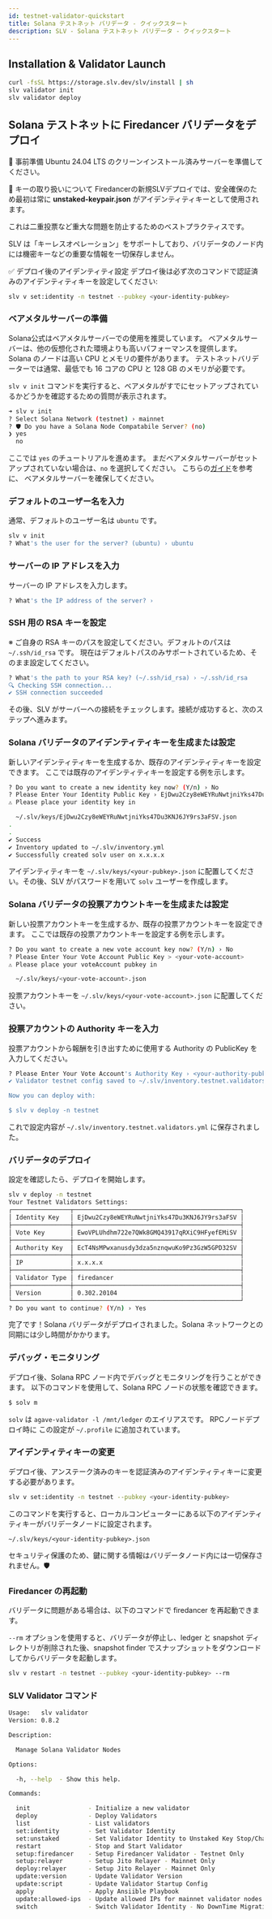 ```yaml
---
id: testnet-validator-quickstart
title: Solana テストネット バリデータ - クイックスタート
description: SLV - Solana テストネット バリデータ - クイックスタート
---
```


## Installation & Validator Launch

```bash
curl -fsSL https://storage.slv.dev/slv/install | sh
slv validator init
slv validator deploy
```


## Solana テストネットに Firedancer バリデータをデプロイ

🚀 事前準備
Ubuntu 24.04 LTS のクリーンインストール済みサーバーを準備してください。

🔑 キーの取り扱いについて
Firedancerの新規SLVデプロイでは、安全確保のため最初は常に **unstaked-keypair.json** がアイデンティティキーとして使用されます。

これは二重投票など重大な問題を防止するためのベストプラクティスです。

SLV は「キーレスオペレーション」をサポートしており、バリデータのノード内には機密キーなどの重要な情報を一切保存しません。

✅ デプロイ後のアイデンティティ設定
デプロイ後は必ず次のコマンドで認証済みのアイデンティティキーを設定してください:

```bash
slv v set:identity -n testnet --pubkey <your-identity-pubkey>
```

### ベアメタルサーバーの準備

Solana公式はベアメタルサーバーでの使用を推奨しています。
ベアメタルサーバーは、他の仮想化された環境よりも高いパフォーマンスを提供します。
Solana のノードは高い CPU とメモリの要件があります。
テストネットバリデーターでは通常、最低でも 16 コアの CPU と 128 GB のメモリが必要です。

`slv v init` コマンドを実行すると、ベアメタルがすでにセットアップされているかどうかを確認するための質問が表示されます。

```bash
➜ slv v init
? Select Solana Network (testnet) › mainnet
? 🛡️ Do you have a Solana Node Compatabile Server? (no)
❯ yes
  no
```

ここでは `yes` のチュートリアルを進めます。
まだベアメタルサーバーがセットアップされていない場合は、`no` を選択してください。
こちらの[ガイド](/ja/doc/metal/quickstart)を参考に、
ベアメタルサーバーを確保してください。

### デフォルトのユーザー名を入力

通常、デフォルトのユーザー名は `ubuntu` です。

```bash
slv v init
? What's the user for the server? (ubuntu) › ubuntu
```

### サーバーの IP アドレスを入力

サーバーの IP アドレスを入力します。

```bash
? What's the IP address of the server? ›
```

### SSH 用の RSA キーを設定

※ ご自身の RSA キーのパスを設定してください。デフォルトのパスは `~/.ssh/id_rsa` です。
現在はデフォルトパスのみサポートされているため、そのまま設定してください。

```bash
? What's the path to your RSA key? (~/.ssh/id_rsa) › ~/.ssh/id_rsa
🔍 Checking SSH connection...
✔︎ SSH connection succeeded
```

その後、SLV がサーバーへの接続をチェックします。接続が成功すると、次のステップへ進みます。

### Solana バリデータのアイデンティティキーを生成または設定

新しいアイデンティティキーを生成するか、既存のアイデンティティキーを設定できます。
ここでは既存のアイデンティティキーを設定する例を示します。

```bash
? Do you want to create a new identity key now? (Y/n) › No
? Please Enter Your Identity Public Key › EjDwu2Czy8eWEYRuNwtjniYks47Du3KNJ6JY9rs3aFSV
⚠️ Please place your identity key in

  ~/.slv/keys/EjDwu2Czy8eWEYRuNwtjniYks47Du3KNJ6JY9rs3aFSV.json
.
.
✔︎ Success
✔ Inventory updated to ~/.slv/inventory.yml
✔ Successfully created solv user on x.x.x.x
```

アイデンティティキーを `~/.slv/keys/<your-pubkey>.json` に配置してください。その後、SLV がパスワードを用いて `solv` ユーザーを作成します。

### Solana バリデータの投票アカウントキーを生成または設定

新しい投票アカウントキーを生成するか、既存の投票アカウントキーを設定できます。
ここでは既存の投票アカウントキーを設定する例を示します。

```bash
? Do you want to create a new vote account key now? (Y/n) › No
? Please Enter Your Vote Account Public Key > <your-vote-account>
⚠️ Please place your voteAccount pubkey in

  ~/.slv/keys/<your-vote-account>.json
```

投票アカウントキーを `~/.slv/keys/<your-vote-account>.json` に配置してください。

### 投票アカウントの Authority キーを入力

投票アカウントから報酬を引き出すために使用する Authority の PublicKey を入力してください。

```bash
? Please Enter Your Vote Account's Authority Key › <your-authority-pubkey>
✔︎ Validator testnet config saved to ~/.slv/inventory.testnet.validators.yml

Now you can deploy with:

$ slv v deploy -n testnet
```

これで設定内容が `~/.slv/inventory.testnet.validators.yml` に保存されました。

### バリデータのデプロイ

設定を確認したら、デプロイを開始します。

```bash
slv v deploy -n testnet
Your Testnet Validators Settings:
┌────────────────┬──────────────────────────────────────────────┐
│ Identity Key   │ EjDwu2Czy8eWEYRuNwtjniYks47Du3KNJ6JY9rs3aFSV │
├────────────────┼──────────────────────────────────────────────┤
│ Vote Key       │ EwoVPLUhdhm722e7QWk8GMQ43917qRXiC9HFyefEMiSV │
├────────────────┼──────────────────────────────────────────────┤
│ Authority Key  │ EcT4NsMPwxanusdy3dza5nznqwuKo9Pz3GzW5GPD32SV │
├────────────────┼──────────────────────────────────────────────┤
│ IP             │ x.x.x.x                                      │
├────────────────┼──────────────────────────────────────────────┤
│ Validator Type │ firedancer                                   │
├────────────────┼──────────────────────────────────────────────┤
│ Version        │ 0.302.20104                                  │
└────────────────┴──────────────────────────────────────────────┘
? Do you want to continue? (Y/n) › Yes
```

完了です！Solana バリデータがデプロイされました。Solana ネットワークとの同期には少し時間がかかります。

### デバッグ・モニタリング

デプロイ後、Solana RPC ノード内でデバッグとモニタリングを行うことができます。
以下のコマンドを使用して、Solana RPC ノードの状態を確認できます。

```bash
$ solv m
```

`solv` は `agave-validator -l /mnt/ledger` のエイリアスです。
RPCノードデプロイ時に この設定が `~/.profile` に追加されています。


### アイデンティティキーの変更

デプロイ後、アンステーク済みのキーを認証済みのアイデンティティキーに変更する必要があります。

```bash
slv v set:identity -n testnet --pubkey <your-identity-pubkey>
```

このコマンドを実行すると、ローカルコンピューターにある以下のアイデンティティキーがバリデータノードに設定されます。

`~/.slv/keys/<your-identity-pubkey>.json`

セキュリティ保護のため、鍵に関する情報はバリデータノード内には一切保存されません。🛡️

### Firedancer の再起動

バリデータに問題がある場合は、以下のコマンドで firedancer を再起動できます。

`--rm` オプションを使用すると、バリデータが停止し、ledger と snapshot ディレクトリが削除された後、snapshot finder でスナップショットをダウンロードしてからバリデータを起動します。

```bash
slv v restart -n testnet --pubkey <your-identity-pubkey> --rm
```

### SLV Validator コマンド

```bash
Usage:   slv validator
Version: 0.8.2        

Description:

  Manage Solana Validator Nodes

Options:

  -h, --help  - Show this help.  

Commands:

  init                - Initialize a new validator                                       
  deploy              - Deploy Validators                                                
  list                - List validators                                                  
  set:identity        - Set Validator Identity                                           
  set:unstaked        - Set Validator Identity to Unstaked Key Stop/Change Identity/Start
  restart             - Stop and Start Validator                                         
  setup:firedancer    - Setup Firedancer Validator - Testnet Only                        
  setup:relayer       - Setup Jito Relayer - Mainnet Only                                
  deploy:relayer      - Setup Jito Relayer - Mainnet Only                                
  update:version      - Update Validator Version                                         
  update:script       - Update Validator Startup Config                                  
  apply               - Apply Ansiible Playbook                                          
  update:allowed-ips  - Update allowed IPs for mainnet validator nodes                   
  switch              - Switch Validator Identity - No DownTime Migration 
```
